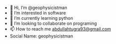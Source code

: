 - 👋 Hi, I’m @geophysicistman
- 👀 I’m interested in software
- 🌱 I’m currently learning python
- 💞️ I’m looking to collaborate on programing
- 📫 How to reach me abdullahtugra93@gmail.com
- Social Name: geophysicistman

<!---
geophysicistman/geophysicistman is a ✨ special ✨ repository because its `README.md` (this file) appears on your GitHub profile.
You can click the Preview link to take a look at your changes.
--->
